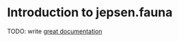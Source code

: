 # Introduction to jepsen.fauna

TODO: write [great documentation](http://jacobian.org/writing/what-to-write/)
